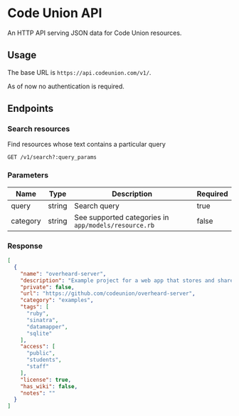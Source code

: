 # Code Union API

An HTTP API serving JSON data for Code Union resources.

## Usage

The base URL is `https://api.codeunion.com/v1/`.

As of now no authentication is required.

## Endpoints

### Search resources

Find resources whose text contains a particular query

```
GET /v1/search?:query_params
```

### Parameters

Name | Type | Description | Required
-----|------|-------------|---------
query | string | Search query | true
category | string | See supported categories in `app/models/resource.rb` | false

### Response

```json
[
  {
    "name": "overheard-server",
    "description": "Example project for a web app that stores and shares hilarious, out of context quotess and quips.",
    "private": false,
    "url": "https://github.com/codeunion/overheard-server",
    "category": "examples",
    "tags": [
      "ruby",
      "sinatra",
      "datamapper",
      "sqlite"
    ],
    "access": [
      "public",
      "students",
      "staff"
    ],
    "license": true,
    "has_wiki": false,
    "notes": ""
  }
]
```

